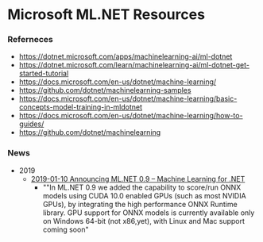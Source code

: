 
Microsoft ML.NET Resources
====

### Referneces 
* https://dotnet.microsoft.com/apps/machinelearning-ai/ml-dotnet
* https://dotnet.microsoft.com/learn/machinelearning-ai/ml-dotnet-get-started-tutorial
* https://docs.microsoft.com/en-us/dotnet/machine-learning/
* https://github.com/dotnet/machinelearning-samples
* https://docs.microsoft.com/en-us/dotnet/machine-learning/basic-concepts-model-training-in-mldotnet
* https://docs.microsoft.com/en-us/dotnet/machine-learning/how-to-guides/
* https://github.com/dotnet/machinelearning



### News
* 2019
  * [2019-01-10 Announcing ML.NET 0.9 – Machine Learning for .NET](https://blogs.msdn.microsoft.com/dotnet/2019/01/10/announcing-ml-net-0-9-machine-learning-for-net/)
    * ""In ML.NET 0.9 we added the capability to score/run ONNX models using CUDA 10.0 enabled GPUs (such as most NVIDIA GPUs), by integrating the high performance ONNX Runtime library. GPU support for ONNX models is currently available only on Windows 64-bit (not x86,yet), with Linux and Mac support coming soon"


